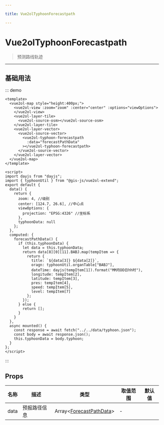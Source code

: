 ```yaml
---

title: Vue2olTyphoonForecastpath

---
```


# Vue2olTyphoonForecastpath

> 预测路线轨迹

---

## 基础用法

::: demo

```vue
<template>
  <vue2ol-map style="height:400px;">
    <vue2ol-view :zoom="zoom" :center="center" :options="viewOptions">
    </vue2ol-view>
    <vue2ol-layer-tile>
      <vue2ol-source-osm></vue2ol-source-osm>
    </vue2ol-layer-tile>
    <vue2ol-layer-vector>
      <vue2ol-source-vector>
        <vue2ol-typhoon-forecastpath
          :data="forecastPathData"
        ></vue2ol-typhoon-forecastpath>
      </vue2ol-source-vector>
    </vue2ol-layer-vector>
  </vue2ol-map>
</template>

<script>
import dayjs from "dayjs";
import { typhoonUtil } from "@gis-js/vue2ol-extend";
export default {
  data() {
    return {
      zoom: 4, //级别
      center: [124.7, 26.6], //中心点
      viewOptions: {
        projection: "EPSG:4326" //坐标系
      },
      typhoonData: null
    };
  },
  computed: {
    forecastPathData() {
      if (this.typhoonData) {
        let data = this.typhoonData;
        return data[8][0][11].BABJ.map(tempItem => {
          return {
            title: `${data[3]} ${data[2]}`,
            oragn: typhoonUtil.organTable["BABJ"],
            dateTime: dayjs(tempItem[1]).format("MM月DD日hh时"),
            longitude: tempItem[2],
            latitude: tempItem[3],
            pres: tempItem[4],
            speed: tempItem[5],
            level: tempItem[7]
          };
        });
      } else {
        return [];
      }
    }
  },
  async mounted() {
    const response = await fetch("../../data/typhoon.json");
    const body = await response.json();
    this.typhoonData = body.typhoon;
  }
};
</script>
```

:::

## Props

| 名称 | 描述         | 类型                                                | 取值范围 | 默认值 |
| ---- | ------------ | --------------------------------------------------- | -------- | ------ |
| data | 预报路径信息 | Array<[ForecastPathData](./Main.html#forecastdata)> | -        |        |
